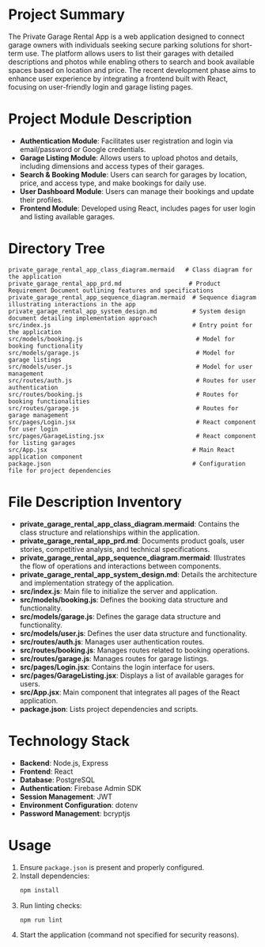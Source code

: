 # Project Summary
The Private Garage Rental App is a web application designed to connect garage owners with individuals seeking secure parking solutions for short-term use. The platform allows users to list their garages with detailed descriptions and photos while enabling others to search and book available spaces based on location and price. The recent development phase aims to enhance user experience by integrating a frontend built with React, focusing on user-friendly login and garage listing pages.

# Project Module Description
- **Authentication Module**: Facilitates user registration and login via email/password or Google credentials.
- **Garage Listing Module**: Allows users to upload photos and details, including dimensions and access types of their garages.
- **Search & Booking Module**: Users can search for garages by location, price, and access type, and make bookings for daily use.
- **User Dashboard Module**: Users can manage their bookings and update their profiles.
- **Frontend Module**: Developed using React, includes pages for user login and listing available garages.

# Directory Tree
```
private_garage_rental_app_class_diagram.mermaid   # Class diagram for the application
private_garage_rental_app_prd.md                   # Product Requirement Document outlining features and specifications
private_garage_rental_app_sequence_diagram.mermaid  # Sequence diagram illustrating interactions in the app
private_garage_rental_app_system_design.md          # System design document detailing implementation approach
src/index.js                                        # Entry point for the application
src/models/booking.js                                # Model for booking functionality
src/models/garage.js                                 # Model for garage listings
src/models/user.js                                   # Model for user management
src/routes/auth.js                                   # Routes for user authentication
src/routes/booking.js                                # Routes for booking functionalities
src/routes/garage.js                                 # Routes for garage management
src/pages/Login.jsx                                  # React component for user login
src/pages/GarageListing.jsx                          # React component for listing garages
src/App.jsx                                         # Main React application component
package.json                                        # Configuration file for project dependencies
```

# File Description Inventory
- **private_garage_rental_app_class_diagram.mermaid**: Contains the class structure and relationships within the application.
- **private_garage_rental_app_prd.md**: Documents product goals, user stories, competitive analysis, and technical specifications.
- **private_garage_rental_app_sequence_diagram.mermaid**: Illustrates the flow of operations and interactions between components.
- **private_garage_rental_app_system_design.md**: Details the architecture and implementation strategy of the application.
- **src/index.js**: Main file to initialize the server and application.
- **src/models/booking.js**: Defines the booking data structure and functionality.
- **src/models/garage.js**: Defines the garage data structure and functionality.
- **src/models/user.js**: Defines the user data structure and functionality.
- **src/routes/auth.js**: Manages user authentication routes.
- **src/routes/booking.js**: Manages routes related to booking operations.
- **src/routes/garage.js**: Manages routes for garage listings.
- **src/pages/Login.jsx**: Contains the login interface for users.
- **src/pages/GarageListing.jsx**: Displays a list of available garages for users.
- **src/App.jsx**: Main component that integrates all pages of the React application.
- **package.json**: Lists project dependencies and scripts.

# Technology Stack
- **Backend**: Node.js, Express
- **Frontend**: React
- **Database**: PostgreSQL
- **Authentication**: Firebase Admin SDK
- **Session Management**: JWT
- **Environment Configuration**: dotenv
- **Password Management**: bcryptjs

# Usage
1. Ensure `package.json` is present and properly configured.
2. Install dependencies:
   ```bash
   npm install
   ```
3. Run linting checks:
   ```bash
   npm run lint
   ```
4. Start the application (command not specified for security reasons).
